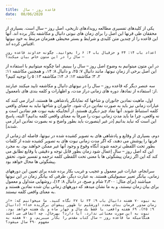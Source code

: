 ```yaml
---
title:  قاعده روز - سال
date:  08/06/2020
---
```


یکی از کلیدهای تفسیری مطالعه رویدادهای تاریخی، اصل روز – سال است. بسیاری از محققان طی قرنها این اصل را برای زمان های نبوتی دانیال و مکاشفه بکار برده اند.  آنها این قاعده را از چندین متن کلیدی و شرایط و بستر محیطی همزمان مرتبط به خود نبوتها اقتباس کرده اند.

`اعداد باب ۱۴: ۳۴ و حزقیال باب ۴: ۶ را بخوانید. چگونه خداوند قاعده روز – سال را در این متون خاص بیان میکند؟`

در این متون میتوانیم به وضوح اصل روز – سال را ببینیم. اما چگونه میتوانیم با استفاده از این اصل برخی از زمانِ نبوتها، مانند دانیال ۷: ۲۵، و دانیال ۸: ۱۴، و همچنین مکاشفه ۱۱: ۲، ۳؛ مکاشفه ۱۲: ۶، ۱۴؛ مکاشفه ۱۳: ۵ را توجیه کنیم؟

سه عنصر دیگر که قاعده روز – سال را در نبوتهای دانیال و مکاشفه تایید میکنند عبارتند از: استفاده از نمادها، دوره های زمانی دراز مدت، و اظهارات و کلمه بندی های نامعمول.

اول، ماهیت نمادین جانوران و شاخها که نمایانگر پادشاهی ها هستند، ابراز می کنند که عبارات زمانی نیز باید به صورت نمادین درک شود. جانوران و شاخها نباید به معنای واقعی کلمه استنباط شوند. آنها نماد چیز دیگری هستند. از آنجاییکه بقیه نبوت هم نمادین است و نه واقعی، چرا ما باید مدتِ زمانی نبوت را صرفاً به معنای واقعی کلمه بدانیم؟ البته، پاسخ این است که نباید بدانیم [در غیر اینصورت باید بطور واضح و نه بصورت نمادین ابراز می شدند].

دوم، بسیاری از وقایع و پادشاهی های به تصویر کشیده شده در نبوتها، فاصله ای زمانی از قرنها را پوشش می دهند، که اگر مدت زمانی نبوت های به تصویر کشیده شده از کلمات بطور تحت اللفظی ترجمه شوند آنگاه وقوع و وجود آنها غیر ممکن خواهند بود. به مجرد این که اصل روز – سال اِعمال شود زمان بطور قابل توجه و دقیقی با وقایع تطابق می کند که این اگر زمان پیشگوئی ها با معنی تحت اللفظی کلمه ترجمه و تفسیر شود، تحقق پیشگوئی ها محال خواهد بود.

سرانجام، عبارات غیر معمول و عجیب و غریب بکار برده شده برای تعیین این دورههای زمانی، بیانگر تعبیر سمبولیکی هستند. به عبارت دیگر، طرقی که بیانگر زمان در این نبوتها میباشند (برای مثال: ۲٫۳۰۰ شام و صبح، در دانیال ۸: ۱۴)، روشهایی متداول و معمول برای بیان زمان نیستند، و به ما نشان میدهد که دورههای زمانی بیان شده نمادین هستند و به معنای واقعی کلمه نیستند.

`به نبوت ۷۰ هفته دانیال باب ۹: ۲۴ تا ۲۷ نگاه کنید. ما میخوانیم که: «از زمان صدور فرمان بنای مجدد اورشلیم تا ظهور پیشوای برگزیده خدا» (دانیال ۹: ۲۵)، ۶۹ هفته واقعی، یا فقط یک سال و چهار ماه و یک هفته خواهد بود. نبوت به این صورت معنائی ندارد، آیا دارد؟ بهرحال، چه اتفاقی می افتد هنگامیکه ما قاعده روز – سال کتاب مقدس را بکار میبریم، و ۷۰ هفته به مفهوم ۴۹۰ سال میشود؟`